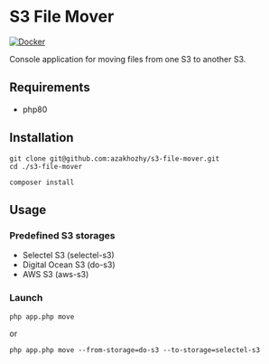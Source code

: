 # S3 File Mover

[![Docker](https://github.com/azakhozhy/s3-file-mover/actions/workflows/docker-publish.yml/badge.svg)](https://github.com/azakhozhy/s3-file-mover/actions/workflows/docker-publish.yml)

Console application for moving files from one S3 to another S3.

## Requirements

- php80

## Installation
```
git clone git@github.com:azakhozhy/s3-file-mover.git
cd ./s3-file-mover
```

```
composer install
```

## Usage

### Predefined S3 storages

- Selectel S3 (selectel-s3)
- Digital Ocean S3 (do-s3)
- AWS S3 (aws-s3)

### Launch
```
php app.php move
```

or 

```
php app.php move --from-storage=do-s3 --to-storage=selectel-s3
```
